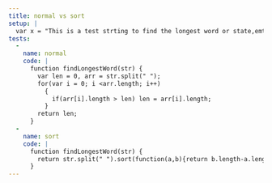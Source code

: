 ```yaml
---
title: normal vs sort
setup: |
  var x = "This is a test strting to find the longest word or state,emt sajh s; aslkj klasj lkjas akjs; kasja kjskasj aklsasjjkjhdjhdsjashd"
tests:
  -
    name: normal
    code: |
      function findLongestWord(str) {
        var len = 0, arr = str.split(" ");
        for(var i = 0; i <arr.length; i++)
          {      
            if(arr[i].length > len) len = arr[i].length;    
          }
        return len;
      }
  -
    name: sort
    code: |
      function findLongestWord(str) {
        return str.split(" ").sort(function(a,b){return b.length-a.length})[0]
      }
---
```


